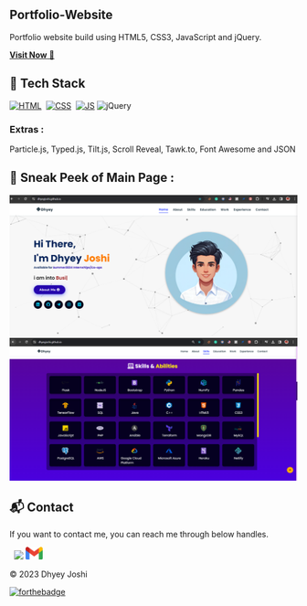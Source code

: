 ## Portfolio-Website
Portfolio website  build using HTML5, CSS3, JavaScript and jQuery.

<a href="https://dhyeyjoshi.github.io/" target="_blank">**Visit Now** 🚀</a>


## 📌 Tech Stack
[![HTML](https://img.shields.io/badge/html5%20-%23E34F26.svg?&style=for-the-badge&logo=html5&logoColor=white)](https://github.com/dhyeyjoshi/Portfolio-Website/search?l=html)&nbsp;
[![CSS](https://img.shields.io/badge/css3%20-%231572B6.svg?&style=for-the-badge&logo=css3&logoColor=white)](https://github.com/dhyeyjoshi/Portfolio-Website/search?l=css)&nbsp;
[![JS](https://img.shields.io/badge/javascript%20-%23323330.svg?&style=for-the-badge&logo=javascript&logoColor=%23F7DF1E)](https://github.com/dhyeyjoshi/Portfolio-Website/search?l=javascript)
<img alt="jQuery" src="https://img.shields.io/badge/jquery-%230769AD.svg?style=for-the-badge&logo=jquery&logoColor=white"/>

### Extras : 
Particle.js, Typed.js, Tilt.js, Scroll Reveal, Tawk.to, Font Awesome and JSON

## 📌 Sneak Peek of Main Page :
![mockup720](./assets/images/landingpage.png)
![ss](./assets/images/skills.png)


<h2>📬 Contact</h2>


If you want to contact me, you can reach me through below handles.

&nbsp;&nbsp;<a href="https://www.linkedin.com/in/dhyey-joshi12/"><img src="https://www.felberpr.com/wp-content/uploads/linkedin-logo.png" width="30"></img></a>
<a href="mailto:dhyjoshi@iu.edu"><img src="./assets/images/gmail.webp" width="30"></img></a>


© 2023 Dhyey Joshi


[![forthebadge](https://forthebadge.com/images/badges/built-with-love.svg)](https://forthebadge.com)
